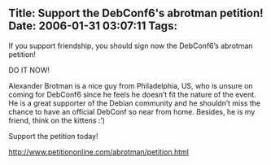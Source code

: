 Title: Support the DebConf6's abrotman petition!
Date: 2006-01-31 03:07:11
Tags: 
---
<p>If you support friendship, you should sign now the DebConf6&#8217;s abrotman petition!</p>

<p>DO IT NOW!</p>

<p>Alexander Brotman is a nice guy from Philadelphia, US, who is unsure on coming for DebConf6 since he feels he doesn&#8217;t fit the nature of the event. He is a great supporter of the Debian community and he shouldn&#8217;t miss the chance to have an official DebConf so near from home. Besides, he is my friend, think on the kittens :&#8217;)</p>

<p>Support the petition today!</p>

<p><a target="_blank" href="http://www.petitiononline.com/abrotman/petition.html"><a href="http://www.petitiononline.com/abrotman/petition.html">http://www.petitiononline.com/abrotman/petition.html</a></a></p>
